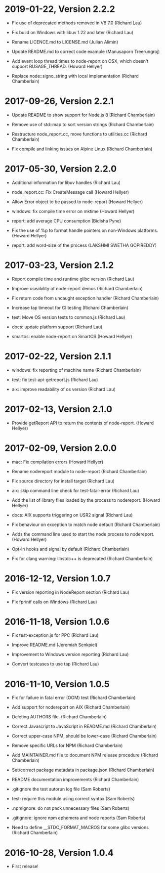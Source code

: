2019-01-22, Version 2.2.2
=========================

 * Fix use of deprecated methods removed in V8 7.0 (Richard Lau)

 * Fix build on Windows with libuv 1.22 and later (Richard Lau)

 * Rename LICENCE.md to LICENSE.md (Julian Alimin)

 * Update README.md to correct code example (Manusaporn Treerungroj)

 * Add event loop thread times to node-report on OSX, which doesn't support RUSAGE_THREAD. (Howard Hellyer)

 * Replace node::signo_string with local implementation (Richard Chamberlain)


2017-09-26, Version 2.2.1
=========================

 * Update README to show support for Node.js 8 (Richard Chamberlain)

 * Remove use of std::map to sort version strings (Richard Chamberlain)

 * Restructure node_report.cc, move functions to utilities.cc (Richard Chamberlain)

 * Fix compile and linking issues on Alpine Linux (Richard Chamberlain)


2017-05-30, Version 2.2.0
=========================

 * Additional information for libuv handles (Richard Lau)

 * node_report.cc: Fix CreateMessage call (Howard Hellyer)

 * Allow Error object to be passed to node-report (Howard Hellyer)

 * windows: fix compile time error on mktime (Howard Hellyer)

 * report: add average CPU consumption (Bidisha Pyne)

 * Fix the use of %p to format handle pointers on non-Windows platforms. (Howard Hellyer)

 * report: add word-size of the process (LAKSHMI SWETHA GOPIREDDY)


2017-03-23, Version 2.1.2
=========================

 * Report compile time and runtime glibc version (Richard Lau)

 * Improve useability of node-report demos (Richard Chamberlain)

 * Fix return code from uncaught exception handler (Richard Chamberlain)

 * Increase tap timeout for CI testing (Richard Chamberlain)

 * test: Move OS version tests to common.js (Richard Lau)

 * docs: update platform support (Richard Lau)

 * smartos: enable node-report on SmartOS (Howard Hellyer)


2017-02-22, Version 2.1.1
=========================

 * windows: fix reporting of machine name (Richard Chamberlain)

 * test: fix test-api-getreport.js (Richard Lau)

 * aix: improve readability of os version (Richard Lau)


2017-02-13, Version 2.1.0
=========================

 * Provide getReport API to return the contents of node-report. (Howard Hellyer)


2017-02-09, Version 2.0.0
=========================

 * mac: Fix compilation errors (Howard Hellyer)

 * Rename nodereport module to node-report (Richard Chamberlain)

 * Fix source directory for install target (Richard Lau)

 * aix: skip command line check for test-fatal-error (Richard Lau)

 * Add the list of library files loaded by the process to nodereport. (Howard Hellyer)

 * docs: AIX supports triggering on USR2 signal (Richard Lau)

 * Fix behaviour on exception to match node default (Richard Chamberlain)

 * Adds the command line used to start the node process to nodereport. (Howard Hellyer)

 * Opt-in hooks and signal by default (Richard Chamberlain)

 * Fix for clang warning: libstdc++ is deprecated (Richard Chamberlain)


2016-12-12, Version 1.0.7
=========================

 * Fix version reporting in NodeReport section (Richard Lau)

 * Fix fprintf calls on Windows (Richard Lau)


2016-11-18, Version 1.0.6
=========================

 * Fix test-exception.js for PPC (Richard Lau)

 * Improve README.md (Jeremiah Senkpiel)

 * Improvement to Windows version reporting (Richard Lau)

 * Convert testcases to use tap (Richard Lau)


2016-11-10, Version 1.0.5
=========================

 * Fix for failure in fatal error (OOM) test (Richard Chamberlain)

 * Add support for nodereport on AIX (Richard Chamberlain)

 * Deleting AUTHORS file. (Richard Chamberlain)

 * Correct Javascript to JavaScript in README.md (Richard Chamberlain)

 * Correct upper-case NPM, should be lower-case (Richard Chamberlain)

 * Remove specific URLs for NPM (Richard Chamberlain)

 * Add MAINTAINER.md file to document NPM release procedure (Richard Chamberlain)

 * Set/correct package metadata in package.json (Richard Chamberlain)

 * README documentation improvements (Richard Chamberlain)

 * .gitignore the test autorun log file (Sam Roberts)

 * test: require this module using correct syntax (Sam Roberts)

 * .npmignore: do not pack unnecessary files (Sam Roberts)

 * .gitignore: ignore npm ephemera and node reports (Sam Roberts)

 * Need to define __STDC_FORMAT_MACROS for some glibc versions (Richard Chamberlain)


2016-10-28, Version 1.0.4
=========================

 * First release!
